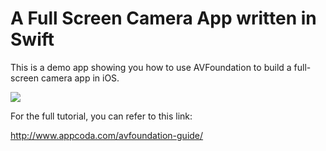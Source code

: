 # A Full Screen Camera App written in Swift

This is a demo app showing you how to use AVFoundation to build a full-screen camera app in iOS.

![](http://www.appcoda.com/wp-content/uploads/2017/05/Screenshot-1.png)

For the full tutorial, you can refer to this link:

http://www.appcoda.com/avfoundation-guide/
